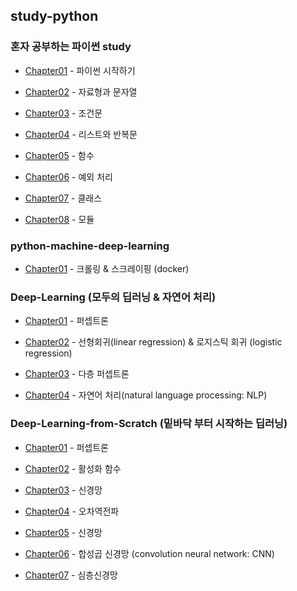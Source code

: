 ## study-python
### 혼자 공부하는 파이썬 study

* [Chapter01](python-basic/chapter01) - 파이썬 시작하기 

* [Chapter02](python-basic/chapter02) - 자료형과 문자열

* [Chapter03](python-basic/chapter03) - 조건문

* [Chapter04](python-basic/chapter04) - 리스트와 반복문

* [Chapter05](python-basic/chapter05) - 함수

* [Chapter06](python-basic/chapter06) - 예외 처리 

* [Chapter07](python-basic/chapter07) - 클래스 

* [Chapter08](python-basic/chapter08) - 모듈 

### python-machine-deep-learning

* [Chapter01](machine-deep-learning/chapter01) - 크롤링 & 스크레이핑 (docker)

### Deep-Learning (모두의 딥러닝 & 자연어 처리)

* [Chapter01](Deep-Learning/Deep-Learning/chapter02) - 퍼셉트론

* [Chapter02](Deep-Learning/Deep-Learning/chapter02) - 선형회귀(linear regression) & 로지스틱 회귀 (logistic regression)

* [Chapter03](Deep-Learning/Deep-Learning/chapter03) - 다층 퍼셉트론

* [Chapter04](Deep-Learning/Deep-Learning/chapter04) - 자연어 처리(natural language processing: NLP)

### Deep-Learning-from-Scratch (밑바닥 부터 시작하는 딥러닝)

* [Chapter01](Deep-Learning/scratch/chapter01) - 퍼셉트론

* [Chapter02](Deep-Learning/scratch/chapter02) - 활성화 함수

* [Chapter03](Deep-Learning/scratch/chapter03) - 신경망 

* [Chapter04](Deep-Learning/scratch/chapter04) - 오차역전파

* [Chapter05](Deep-Learning/scratch/chapter05) - 신경망 

* [Chapter06](Deep-Learning/scratch/chapter06) - 합성곱 신경망 (convolution neural network: CNN)

* [Chapter07](Deep-Learning/scratch/chapter07) - 심층신경망
